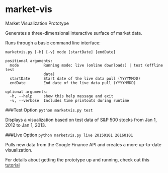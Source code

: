 # market-vis
Market Visualization Prototype

Generates a three-dimensional interactive surface of market data.

Runs through a basic command line interface:

    marketvis.py [-h] [-v] mode [startDate] [endDate]

    positional arguments:
      mode           Running mode: live (online downloads) | test (offline test
                     data)
      startDate      Start date of the live data pull (YYYYMMDD)
      endDate        End date of the live data pull (YYYYMMDD)
    
    optional arguments:
      -h, --help     show this help message and exit
      -v, --verbose  Includes time printouts during runtime

###Test Option
`python marketvis.py test`

Displays a visualization based on test data of S&P 500 stocks from Jan 1, 2012 to Jan 1, 2013.

###Live Option
`python marketvis.py live 20150101 20160101`

Pulls new data from the Google Finance API and creates a more up-to-date visualization.

For details about getting the prototype up and running, check out this [tutorial](https://github.com/ryanpstauffer/market-vis/wiki/Tutorial)




